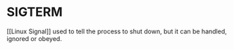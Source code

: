 # SIGTERM

[[Linux Signal]] used to tell the process to shut down, but it can be handled, ignored or obeyed.
